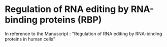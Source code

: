 # Regulation of RNA editing by RNA-binding proteins (RBP)

In reference to the Manuscript : "Regulation of RNA editing by RNA-binding proteins in human cells"
